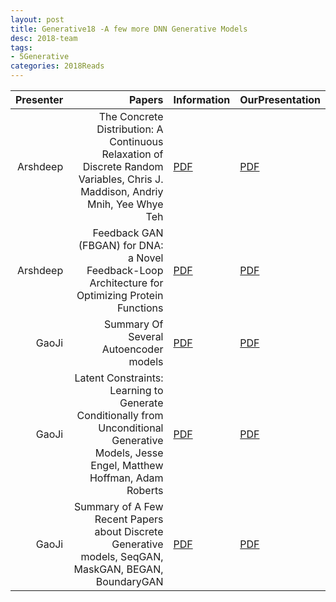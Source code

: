 ```yaml
---
layout: post
title: Generative18 -A few more DNN Generative Models
desc: 2018-team
tags:
- 5Generative
categories: 2018Reads
---
```


| Presenter | Papers | Information| OurPresentation |
| -----: | ----------: | :----- | :----- |
|  Arshdeep| The Concrete Distribution: A Continuous Relaxation of Discrete Random Variables, Chris J. Maddison, Andriy Mnih, Yee Whye Teh  | [PDF](https://arxiv.org/abs/1611.00712) |  [PDF]({{site.baseurl}}/MoreTalksTeam/Arsh/DEEP-07162018-Gumbel-Softmax.pdf) | 
| Arshdeep | Feedback GAN (FBGAN) for DNA: a Novel Feedback-Loop Architecture for Optimizing Protein Functions  | [PDF](https://arxiv.org/abs/1804.01694) |  [PDF]({{site.baseurl}}/MoreTalksTeam/Arsh/GAN-07132018-FBGAN.pdf) | 
| GaoJi | Summary Of Several Autoencoder models  | [PDF]() |  [PDF]({{site.baseurl}}/MoreTalksTeam/Ji/JiAutoencoderNNs.pdf) | 
| GaoJi | Latent Constraints: Learning to Generate Conditionally from Unconditional Generative Models, Jesse Engel, Matthew Hoffman, Adam Roberts  | [PDF](https://arxiv.org/abs/1711.05772) |  [PDF]({{site.baseurl}}/MoreTalksTeam/Ji/JIConditionalGEN.pdf) | 
| GaoJi |  Summary of A Few Recent Papers about Discrete Generative models, SeqGAN, MaskGAN, BEGAN, BoundaryGAN| [PDF]() |  [PDF]({{site.baseurl}}/MoreTalksTeam/Ji/JIDiscreteGAN.pdf) | 


> ####  


> ####  



> ####  